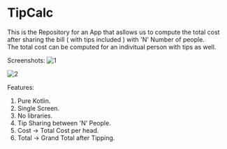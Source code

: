 # TipCalc

This is the Repository for an App that asllows us to compute the total cost after sharing the bill ( with tips included ) with 'N' Number of people.
<br />
The total cost can be computed for an indivitual person with tips as well.

Screenshots:
![1](https://github.com/neelalohith/TipCalc/assets/98219059/58bd5641-51b2-48d9-9c23-ccd736735797) 

![2](https://github.com/neelalohith/TipCalc/assets/98219059/dc93e068-7480-438a-a6b6-f78cc656d70d)

Features:
1. Pure Kotlin.
2. Single Screen.
3. No libraries.
4. Tip Sharing between 'N' People.
5. Cost -> Total Cost per head.
6. Total -> Grand Total after Tipping.

